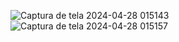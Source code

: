 ![Captura de tela 2024-04-28 015143](https://github.com/LucasVilarindo/Landing-page-interativa-usando-JavaScript/assets/147529312/8b40c09f-f82b-4520-b058-e38df93b14bc)
![Captura de tela 2024-04-28 015157](https://github.com/LucasVilarindo/Landing-page-interativa-usando-JavaScript/assets/147529312/351ebc53-08ac-426c-be6e-515cbe04e048)
